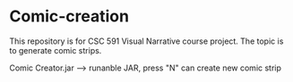 # Comic-creation
This repository is for CSC 591 Visual Narrative course project. The topic is to generate comic strips.

Comic Creator.jar --> runanble JAR, press "N" can create new comic strip
